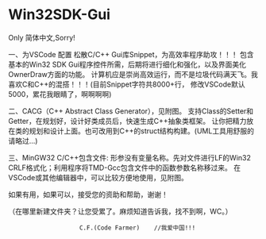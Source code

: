 # Win32SDK-Gui
Only 简体中文,Sorry!

一、为VSCode 配置 松散C/C++ Gui库Snippet，为高效率程序助攻！！！
   包含基本的Win32 SDK Gui程序控件所需，后期将进行细化和强化，以及界面美化OwnerDraw方面的功能。
计算机应是崇尚高效运行，而不是垃圾代码满天飞。我喜欢C和C++的混搭！！！(目前Snippet字符共8000+行，
修改VSCode默认5000，累花我眼睛了，啊啊啊啊)

二、CACG（C++ Abstract Class Generator），见附图。
    支持Class的Setter和Getter，在规划好，设计好类成员后，快速生成C++抽象类框架。
让你把精力放在类的规划和设计上面。也可改用到C++的struct结构构建。(UML工具用舒服的请略过...)

三、MinGW32 C/C++包含文件:
     形参没有变量名称。先对文件进行LF的Win32 CRLF格式化；利用程序将TMD-Gcc包含文件中的函数参数名称移过来。
在VSCode或其他编辑器中，可以比较方便地使用，见附图。

如果有用，如果可以，接受您的资助和帮助，谢谢！

（在哪里新建文件夹？让您受累了。麻烦知道告诉我，找不到啊，WC。）


                        C.F.(Code Farmer)    //我爱中国!!!  
